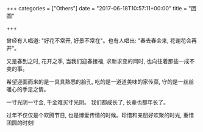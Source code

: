 +++
categories = ["Others"]
date = "2017-06-18T10:57:11+00:00"
title = "团圆"

+++


曾经有人唱道: "好花不常开, 好景不常在"。也有人唱出: "春去春会来, 花谢花会再开"。

又是春到之时, 花开之季, 当我们迎春接福, 求新求变的同时, 也向往着那些一成不变的事。

希望迎面而来的是一具具熟悉的脸孔, 吃的是一道道美味的家传菜, 守的是一丝丝暖心的手足之情。

一寸光阴一寸金, 千金难买寸光阴。 我们都成长了, 长辈也都年长了。

过年不仅仅是个欢腾节日, 也是博爱传情的时候。珍惜和亲朋好欢聚的时光, 重惜团圆的时刻!
